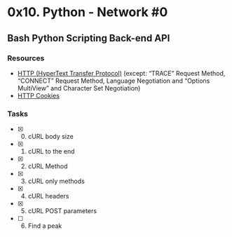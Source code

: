 # 0x10. Python - Network #0
## Bash Python Scripting Back-end API

### Resources
- [HTTP (HyperText Transfer Protocol)](https://intranet.alxswe.com/rltoken/rAon_EpQ6PGl8N0plySn4A) (except: “TRACE” Request Method, “CONNECT” Request Method, Language Negotiation and “Options MultiView” and Character Set Negotiation)
- [HTTP Cookies](https://intranet.alxswe.com/rltoken/MhVCl_0oviQldWPn5oX-NQ)

### Tasks
- [x] 0. cURL body size
- [x] 1. cURL to the end
- [x] 2. cURL Method
- [x] 3. cURL only methods
- [x] 4. cURL headers
- [x] 5. cURL POST parameters
- [ ] 6. Find a peak
